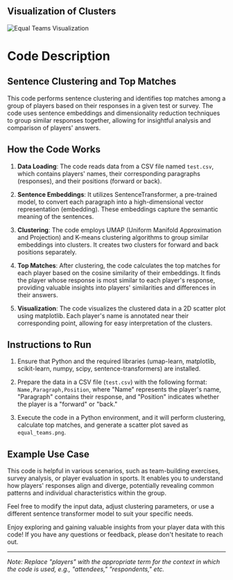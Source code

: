 ## Visualization of Clusters

![Equal Teams Visualization](equal_teams.png)

# Code Description

## Sentence Clustering and Top Matches

This code performs sentence clustering and identifies top matches among a group of players based on their responses in a given test or survey. The code uses sentence embeddings and dimensionality reduction techniques to group similar responses together, allowing for insightful analysis and comparison of players' answers.

## How the Code Works

1. **Data Loading**: The code reads data from a CSV file named `test.csv`, which contains players' names, their corresponding paragraphs (responses), and their positions (forward or back).

2. **Sentence Embeddings**: It utilizes SentenceTransformer, a pre-trained model, to convert each paragraph into a high-dimensional vector representation (embedding). These embeddings capture the semantic meaning of the sentences.

3. **Clustering**: The code employs UMAP (Uniform Manifold Approximation and Projection) and K-means clustering algorithms to group similar embeddings into clusters. It creates two clusters for forward and back positions separately.

4. **Top Matches**: After clustering, the code calculates the top matches for each player based on the cosine similarity of their embeddings. It finds the player whose response is most similar to each player's response, providing valuable insights into players' similarities and differences in their answers.

5. **Visualization**: The code visualizes the clustered data in a 2D scatter plot using matplotlib. Each player's name is annotated near their corresponding point, allowing for easy interpretation of the clusters.

## Instructions to Run

1. Ensure that Python and the required libraries (umap-learn, matplotlib, scikit-learn, numpy, scipy, sentence-transformers) are installed.

2. Prepare the data in a CSV file (`test.csv`) with the following format: `Name,Paragraph,Position`, where "Name" represents the player's name, "Paragraph" contains their response, and "Position" indicates whether the player is a "forward" or "back."

3. Execute the code in a Python environment, and it will perform clustering, calculate top matches, and generate a scatter plot saved as `equal_teams.png`.

## Example Use Case

This code is helpful in various scenarios, such as team-building exercises, survey analysis, or player evaluation in sports. It enables you to understand how players' responses align and diverge, potentially revealing common patterns and individual characteristics within the group.

Feel free to modify the input data, adjust clustering parameters, or use a different sentence transformer model to suit your specific needs.

Enjoy exploring and gaining valuable insights from your player data with this code! If you have any questions or feedback, please don't hesitate to reach out.

---

*Note: Replace "players" with the appropriate term for the context in which the code is used, e.g., "attendees," "respondents," etc.*
